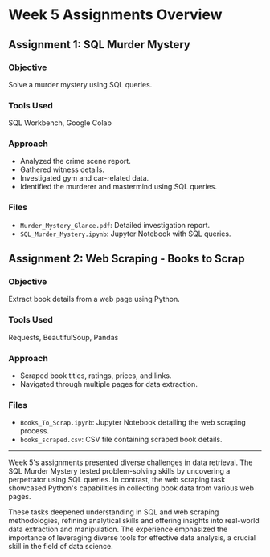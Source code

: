 # Week 5 Assignments Overview

## Assignment 1: SQL Murder Mystery

### Objective
Solve a murder mystery using SQL queries.

### Tools Used
SQL Workbench, Google Colab

### Approach
- Analyzed the crime scene report.
- Gathered witness details.
- Investigated gym and car-related data.
- Identified the murderer and mastermind using SQL queries.

### Files
- `Murder_Mystery_Glance.pdf`: Detailed investigation report.
- `SQL_Murder_Mystery.ipynb`: Jupyter Notebook with SQL queries.

## Assignment 2: Web Scraping - Books to Scrap

### Objective
Extract book details from a web page using Python.

### Tools Used
Requests, BeautifulSoup, Pandas

### Approach
- Scraped book titles, ratings, prices, and links.
- Navigated through multiple pages for data extraction.

### Files
- `Books_To_Scrap.ipynb`: Jupyter Notebook detailing the web scraping process.
- `books_scraped.csv`: CSV file containing scraped book details.

---

Week 5's assignments presented diverse challenges in data retrieval. The SQL Murder Mystery tested problem-solving skills by uncovering a perpetrator using SQL queries. In contrast, the web scraping task showcased Python's capabilities in collecting book data from various web pages.

These tasks deepened understanding in SQL and web scraping methodologies, refining analytical skills and offering insights into real-world data extraction and manipulation. The experience emphasized the importance of leveraging diverse tools for effective data analysis, a crucial skill in the field of data science.